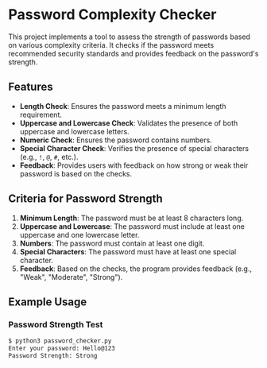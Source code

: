 # Password Complexity Checker

This project implements a tool to assess the strength of passwords based on various complexity criteria. It checks if the password meets recommended security standards and provides feedback on the password's strength.

## Features

- **Length Check**: Ensures the password meets a minimum length requirement.
- **Uppercase and Lowercase Check**: Validates the presence of both uppercase and lowercase letters.
- **Numeric Check**: Ensures the password contains numbers.
- **Special Character Check**: Verifies the presence of special characters (e.g., `!`, `@`, `#`, etc.).
- **Feedback**: Provides users with feedback on how strong or weak their password is based on the checks.

## Criteria for Password Strength

1. **Minimum Length**: The password must be at least 8 characters long.
2. **Uppercase and Lowercase**: The password must include at least one uppercase and one lowercase letter.
3. **Numbers**: The password must contain at least one digit.
4. **Special Characters**: The password must have at least one special character.
5. **Feedback**: Based on the checks, the program provides feedback (e.g., "Weak", "Moderate", "Strong").

## Example Usage

### Password Strength Test
```bash
$ python3 password_checker.py
Enter your password: Hello@123
Password Strength: Strong
